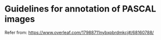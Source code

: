 # Guidelines for annotation of PASCAL images    


Refer from: https://www.overleaf.com/17988711nybxpbrdmkcj#/68160788/   
